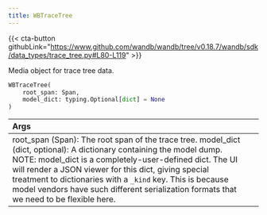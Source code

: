 ```yaml
---
title: WBTraceTree
---
```


{{< cta-button githubLink="https://www.github.com/wandb/wandb/tree/v0.18.7/wandb/sdk/data_types/trace_tree.py#L80-L119" >}}

Media object for trace tree data.

```python
WBTraceTree(
    root_span: Span,
    model_dict: typing.Optional[dict] = None
)
```

| Args |  |
| :--- | :--- |
|  root_span (Span): The root span of the trace tree. model_dict (dict, optional): A dictionary containing the model dump. NOTE: model_dict is a completely-user-defined dict. The UI will render a JSON viewer for this dict, giving special treatment to dictionaries with a `_kind` key. This is because model vendors have such different serialization formats that we need to be flexible here. |
